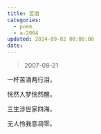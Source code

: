 ```yaml
---
title: 苦酒
categories:
  - poem
  - a-2004
updated: 2024-09-02 00:00:00
date:
---
```


> 2007-08-21

一杯苦酒两行泪，

恍然入梦恍然醒。

三生涉世家四海，

无人怜我意凋零。